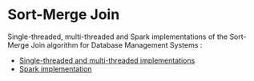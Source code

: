 # Sort-Merge Join
Single-threaded, multi-threaded and Spark implementations of the Sort-Merge Join algorithm for Database Management Systems :

- [Single-threaded and multi-threaded implementations](https://github.com/vanessachahwan/SortMergeJoin/tree/main/SMJ)
- [Spark implementation](https://github.com/vanessachahwan/SortMergeJoin/tree/main/SMJSpark)
